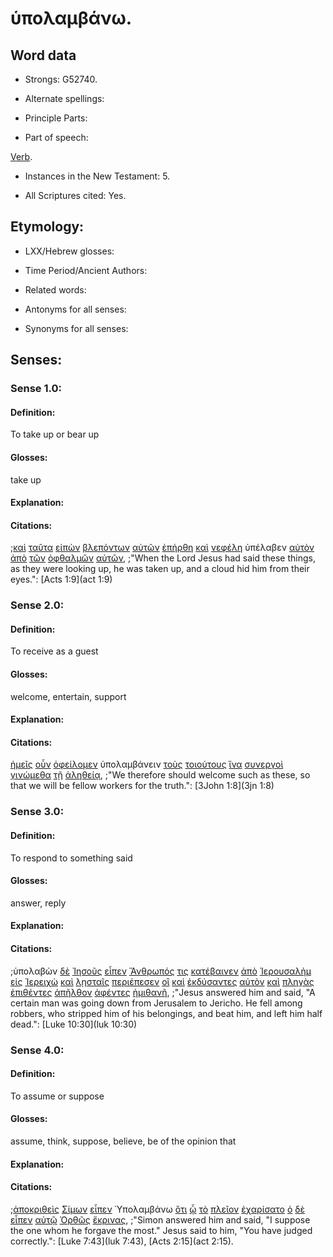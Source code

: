 # ὑπολαμβάνω.

<!-- Status: S2=NeedsFinalReview -->
<!-- Lexica used for edits: BDAG, FFM, LN, A-S -->

## Word data

* Strongs: G52740.


* Alternate spellings:

* Principle Parts: 

* Part of speech: 

[Verb](http://ugg.readthedocs.io/en/latest/verb.html).

* Instances in the New Testament: 5.

* All Scriptures cited: Yes.

## Etymology: 

* LXX/Hebrew glosses: 

* Time Period/Ancient Authors: 

* Related words: 

* Antonyms for all senses:

* Synonyms for all senses: 

## Senses:

### Sense 1.0:

#### Definition: 

To take up or bear up

#### Glosses:

take up

#### Explanation:

#### Citations:

;[καὶ](../G25320/01.md) [ταῦτα](../G37780/01.md) [εἰπὼν](../G30040/01.md) [βλεπόντων](../G09910/01.md) [αὐτῶν](../G08460/01.md) [ἐπήρθη](../G18690/01.md) [καὶ](../G25320/01.md) [νεφέλη](../G35070/01.md) ὑπέλαβεν [αὐτὸν](../G08460/01.md) [ἀπὸ](../G05750/01.md) [τῶν](../G35880/01.md) [ὀφθαλμῶν](../G37880/01.md) [αὐτῶν](../G08460/01.md), 
;"When the Lord Jesus had said these things, as they were looking up, he was taken up, and a cloud hid him from their eyes.":
[Acts 1:9](act 1:9)

### Sense 2.0:

#### Definition: 

To receive as a guest

#### Glosses:

welcome, entertain, support

#### Explanation:

#### Citations:

[ἡμεῖς](../G14730/01.md) [οὖν](../G37670/01.md) [ὀφείλομεν](../G37840/01.md) ὑπολαμβάνειν [τοὺς](../G35880/01.md) [τοιούτους](../G51080/01.md) [ἵνα](../G24430/01.md) [συνεργοὶ](../G49040/01.md) [γινώμεθα](../G10960/01.md) [τῇ](../G35880/01.md) [ἀληθείᾳ](../G02250/01.md), 
;"We therefore should welcome such as these, so that we will be fellow workers for the truth.":
[3John 1:8](3jn 1:8)

### Sense 3.0:

#### Definition: 

To respond to something said

#### Glosses:

answer, reply

#### Explanation:

#### Citations:

;ὑπολαβὼν [δὲ](../G11610/01.md) [Ἰησοῦς](../G24240/01.md) [εἶπεν](../G30040/01.md) [Ἄνθρωπός](../G04440/01.md) [τις](../G51000/01.md) [κατέβαινεν](../G25970/01.md) [ἀπὸ](../G05750/01.md) [Ἰερουσαλὴμ](../G24140/01.md) [εἰς](../G15190/01.md) [Ἰερειχὼ](../G24100/01.md) [καὶ](../G25320/01.md) [λῃσταῖς](../G30270/01.md) [περιέπεσεν](../G40450/01.md) [οἳ](../G37390/01.md) [καὶ](../G25320/01.md) [ἐκδύσαντες](../G15620/01.md) [αὐτὸν](../G08460/01.md) [καὶ](../G25320/01.md) [πληγὰς](../G41270/01.md) [ἐπιθέντες](../G20070/01.md) [ἀπῆλθον](../G05650/01.md) [ἀφέντες](../G08630/01.md) [ἡμιθανῆ](../G22530/01.md), 
;"Jesus answered him and said, "A certain man was going down from Jerusalem to Jericho. He fell among robbers, who stripped him of his belongings, and beat him, and left him half dead.":
[Luke 10:30](luk 10:30)

### Sense 4.0:

#### Definition: 

To assume or suppose

#### Glosses:

assume, think, suppose, believe, be of the opinion that

#### Explanation:

#### Citations:

;[ἀποκριθεὶς](../G06110/01.md) [Σίμων](../G46130/01.md) [εἶπεν](../G30040/01.md) Ὑπολαμβάνω [ὅτι](../G37540/01.md) [ᾧ](../G37390/01.md) [τὸ](../G35880/01.md) [πλεῖον](../G41190/01.md) [ἐχαρίσατο](../G54830/01.md) [ὁ](../G35880/01.md) [δὲ](../G11610/01.md) [εἶπεν](../G30040/01.md) [αὐτῷ](../G08460/01.md) [Ὀρθῶς](../G37230/01.md) [ἔκρινας](../G29190/01.md), 
;"Simon answered him and said, "I suppose the one whom he forgave the most." Jesus said to him, "You have judged correctly.":
[Luke 7:43](luk 7:43),  [Acts 2:15](act 2:15).
